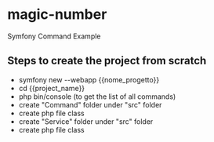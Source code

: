 # magic-number
Symfony Command Example
## Steps to create the project from scratch
- symfony new --webapp {{nome_progetto}}
- cd {{project_name}}
- php bin/console (to get the list of all commands)
- create "Command" folder under "src" folder
- create php file class
- create "Service" folder under "src" folder
- create php file class
